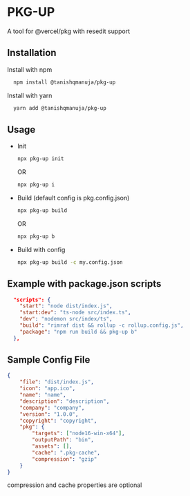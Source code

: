 # PKG-UP

A tool for @vercel/pkg with resedit support

## Installation

Install with npm

```bash
  npm install @tanishqmanuja/pkg-up

```

Install with yarn

```bash
  yarn add @tanishqmanuja/pkg-up

```

## Usage

- Init

  ```bash
  npx pkg-up init

  ```

  OR

  ```bash
  npx pkg-up i

  ```

- Build (default config is pkg.config.json)

  ```bash
  npx pkg-up build

  ```

  OR

  ```bash
  npx pkg-up b

  ```

- Build with config

  ```bash
  npx pkg-up build -c my.config.json

  ```

## Example with package.json scripts

```json
  "scripts": {
    "start": "node dist/index.js",
    "start:dev": "ts-node src/index.ts",
    "dev": "nodemon src/index/ts",
    "build": "rimraf dist && rollup -c rollup.config.js",
    "package": "npm run build && pkg-up b"
  },

```

## Sample Config File

```json
{
	"file": "dist/index.js",
	"icon": "app.ico",
	"name": "name",
	"description": "description",
	"company": "company",
	"version": "1.0.0",
	"copyright": "copyright",
	"pkg": {
		"targets": ["node16-win-x64"],
		"outputPath": "bin",
		"assets": [],
		"cache": ".pkg-cache",
		"compression": "gzip"
	}
}
```

compression and cache properties are optional
